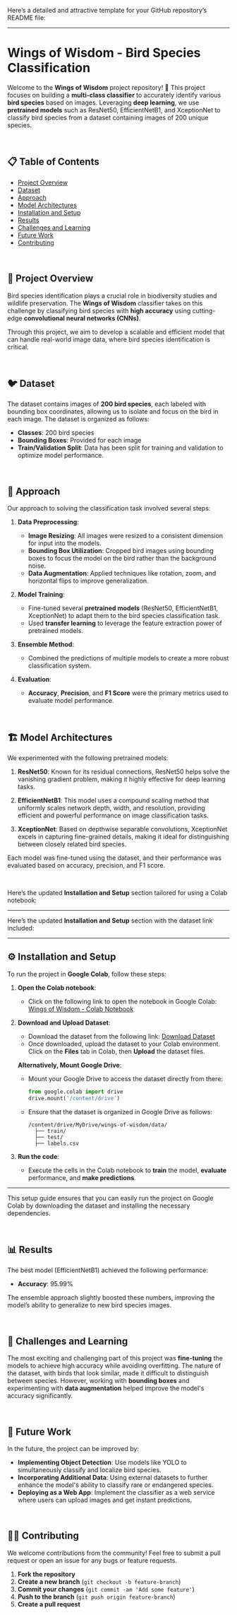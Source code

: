 Here’s a detailed and attractive template for your GitHub repository’s README file:

---

# **Wings of Wisdom - Bird Species Classification**

Welcome to the **Wings of Wisdom** project repository! 🦅 This project focuses on building a **multi-class classifier** to accurately identify various **bird species** based on images. Leveraging **deep learning**, we use **pretrained models** such as ResNet50, EfficientNetB1, and XceptionNet to classify bird species from a dataset containing images of 200 unique species.

<br>

## 📋 **Table of Contents**
- [Project Overview](#-project-overview)
- [Dataset](#-dataset)
- [Approach](#-approach)
- [Model Architectures](#-model-architectures)
- [Installation and Setup](#-installation-and-setup)
- [Results](#-results)
- [Challenges and Learning](#-challenges-and-learning)
- [Future Work](#-future-work)
- [Contributing](#-contributing)


<br>

## 🌟 **Project Overview**

Bird species identification plays a crucial role in biodiversity studies and wildlife preservation. The **Wings of Wisdom** classifier takes on this challenge by classifying bird species with **high accuracy** using cutting-edge **convolutional neural networks (CNNs)**. 

Through this project, we aim to develop a scalable and efficient model that can handle real-world image data, where bird species identification is critical.

<br>

## 🐦 **Dataset**

The dataset contains images of **200 bird species**, each labeled with bounding box coordinates, allowing us to isolate and focus on the bird in each image. The dataset is organized as follows:

- **Classes**: 200 bird species
- **Bounding Boxes**: Provided for each image
- **Train/Validation Split**: Data has been split for training and validation to optimize model performance.

<br>

## 🧠 **Approach**

Our approach to solving the classification task involved several steps:

1. **Data Preprocessing**:
   - **Image Resizing**: All images were resized to a consistent dimension for input into the models.
   - **Bounding Box Utilization**: Cropped bird images using bounding boxes to focus the model on the bird rather than the background noise.
   - **Data Augmentation**: Applied techniques like rotation, zoom, and horizontal flips to improve generalization.

2. **Model Training**:
   - Fine-tuned several **pretrained models** (ResNet50, EfficientNetB1, XceptionNet) to adapt them to the bird species classification task.
   - Used **transfer learning** to leverage the feature extraction power of pretrained models.

3. **Ensemble Method**:
   - Combined the predictions of multiple models to create a more robust classification system.

4. **Evaluation**:
   - **Accuracy**, **Precision**, and **F1 Score** were the primary metrics used to evaluate model performance.

<br>

## 🏗️ **Model Architectures**

We experimented with the following pretrained models:

1. **ResNet50**: Known for its residual connections, ResNet50 helps solve the vanishing gradient problem, making it highly effective for deep learning tasks.

2. **EfficientNetB1**: This model uses a compound scaling method that uniformly scales network depth, width, and resolution, providing efficient and powerful performance on image classification tasks.

3. **XceptionNet**: Based on depthwise separable convolutions, XceptionNet excels in capturing fine-grained details, making it ideal for distinguishing between closely related bird species.

Each model was fine-tuned using the dataset, and their performance was evaluated based on accuracy, precision, and F1 score.

<br>

Here’s the updated **Installation and Setup** section tailored for using a Colab notebook:

---

Here’s the updated **Installation and Setup** section with the dataset link included:

---

## ⚙️ **Installation and Setup**

To run the project in **Google Colab**, follow these steps:

1. **Open the Colab notebook**:
   - Click on the following link to open the notebook in Google Colab:
     [Wings of Wisdom - Colab Notebook]([https://colab.research.google.com/github/yourusername/wings-of-wisdom/Wings_of_Wisdom.ipynb](https://colab.research.google.com/drive/1oD6Hyy5OlFZts3gI-qNRI8htISD_kXHp?usp=drive_link))

2. **Download and Upload Dataset**:
   - Download the dataset from the following link:
     [Download Dataset]([https://drive.google.com/file/d/1TisGEJyWvnqMngTdkAbtjvbySBQ2oxYt/view?usp=drive_link](https://drive.google.com/file/d/1TisGEJyWvnqMngTdkAbtjvbySBQ2oxYt/view?usp=drive_link))
   - Once downloaded, upload the dataset to your Colab environment. Click on the **Files** tab in Colab, then **Upload** the dataset files.

   **Alternatively, Mount Google Drive**:
   - Mount your Google Drive to access the dataset directly from there:
     ```python
     from google.colab import drive
     drive.mount('/content/drive')
     ```
   - Ensure that the dataset is organized in Google Drive as follows:
     ```
     /content/drive/MyDrive/wings-of-wisdom/data/
       ├── train/
       ├── test/
       ├── labels.csv
     ```


4. **Run the code**:
   - Execute the cells in the Colab notebook to **train** the model, **evaluate** performance, and **make predictions**.

---

This setup guide ensures that you can easily run the project on Google Colab by downloading the dataset and installing the necessary dependencies.

<br>

## 📊 **Results**

The best model (EfficientNetB1) achieved the following performance:

- **Accuracy**: 95.99%
  
The ensemble approach slightly boosted these numbers, improving the model’s ability to generalize to new bird species images.

<br>

## 🤯 **Challenges and Learning**

The most exciting and challenging part of this project was **fine-tuning** the models to achieve high accuracy while avoiding overfitting. The nature of the dataset, with birds that look similar, made it difficult to distinguish between species. However, working with **bounding boxes** and experimenting with **data augmentation** helped improve the model's accuracy significantly.

<br>

## 🔭 **Future Work**

In the future, the project can be improved by:
- **Implementing Object Detection**: Use models like YOLO to simultaneously classify and localize bird species.
- **Incorporating Additional Data**: Using external datasets to further enhance the model's ability to classify rare or endangered species.
- **Deploying as a Web App**: Implement the classifier as a web service where users can upload images and get instant predictions.

<br>

## 👨‍💻 **Contributing**

We welcome contributions from the community! Feel free to submit a pull request or open an issue for any bugs or feature requests.

1. **Fork the repository**
2. **Create a new branch** (`git checkout -b feature-branch`)
3. **Commit your changes** (`git commit -am 'Add some feature'`)
4. **Push to the branch** (`git push origin feature-branch`)
5. **Create a pull request**

<br>


